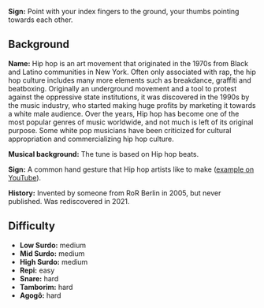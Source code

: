 **Sign:** Point with your index fingers to the ground, your thumbs pointing towards each other.

## Background

**Name:** Hip hop is an art movement that originated in the 1970s from Black and Latino communities in New York. Often only associated with rap, the hip hop culture includes many more elements such as breakdance, graffiti and beatboxing. Originally an underground movement and a tool to protest against the oppressive state institutions, it was discovered in the 1990s by the music industry, who started making huge profits by marketing it towards a white male audience. Over the years, Hip hop has become one of the most popular genres of music worldwide, and not much is left of its original purpose. Some white pop musicians have been criticized for cultural appropriation and commercializing hip hop culture.

**Musical background:** The tune is based on Hip hop beats.

**Sign:** A common hand gesture that Hip hop artists like to make ([example on YouTube](https://youtu.be/010KyIQjkTk)).

**History:** Invented by someone from RoR Berlin in 2005, but never published. Was rediscovered in 2021.

## Difficulty

* **Low Surdo:** medium
* **Mid Surdo:** medium
* **High Surdo:** medium
* **Repi:** easy
* **Snare:** hard
* **Tamborim:** hard
* **Agogô:** hard